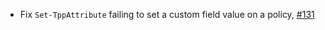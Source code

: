 - Fix `Set-TppAttribute` failing to set a custom field value on a policy, [#131](https://github.com/Venafi/VenafiPS/issues/131)
